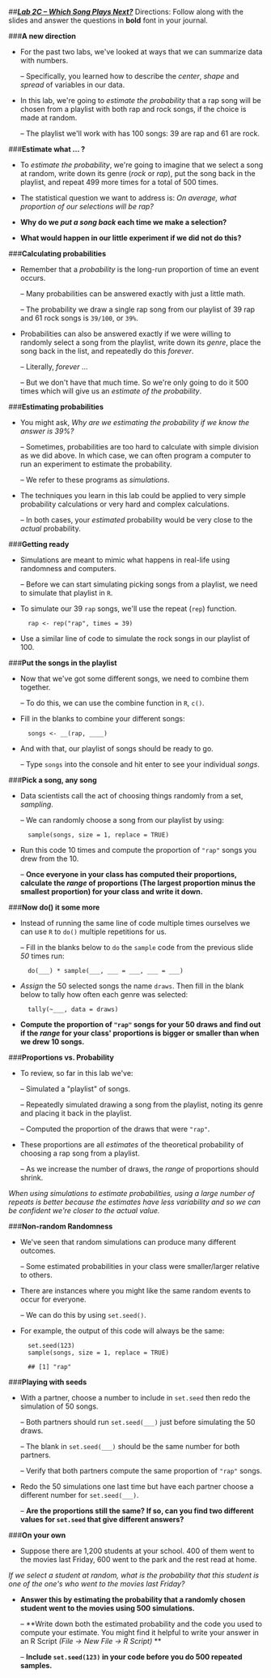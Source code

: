 ##***<u>Lab 2C – Which Song Plays Next?</u>***
Directions: Follow along with the slides and answer the questions in **bold** font in your journal.

###**A new direction**
* For the past two labs, we've looked at ways that we can summarize data with numbers.

    – Specifically, you learned how to describe the *center*, *shape* and *spread* of variables
    in our data.

* In this lab, we're going to *estimate the probability* that a rap song will be chosen from a
playlist with both rap and rock songs, if the choice is made at random.

    – The playlist we'll work with has 100 songs: 39 are rap and 61 are rock.

###**Estimate what ... ?**
* To *estimate the probability*, we're going to imagine that we select a song at random, write
down its genre (*rock* or *rap*), put the song back in the playlist, and repeat 499 more times for
a total of 500 times.

* The statistical question we want to address is: *On average, what proportion of our
selections will be rap?*

* **Why do we *put a song back* each time we make a selection?**

* **What would happen in our little experiment if we did not do this?**

###**Calculating probabilities**
* Remember that a *probability* is the long-run proportion of time an event occurs.

    – Many probabilities can be answered exactly with just a little math.

    – The probability we draw a single rap song from our playlist of 39 rap and 61 rock
    songs is ```39/100```, or ```39%```.

* Probabilities can also be answered exactly if we were willing to randomly select a song from
the playlist, write down its *genre*, place the song back in the list, and repeatedly do this
*forever*.

    – Literally, *forever* ...

    – But we don't have that much time. So we're only going to do it 500 times which will
    give us an *estimate of the probability*.

###**Estimating probabilities**
* You might ask, *Why are we estimating the probability if we know the answer is 39%?*

    – Sometimes, probabilities are too hard to calculate with simple division as we did
    above. In which case, we can often program a computer to run an experiment to
    estimate the probability.

    – We refer to these programs as *simulations*.

* The techniques you learn in this lab could be applied to very simple probability calculations
or very hard and complex calculations.

    – In both cases, your *estimated* probability would be very close to the *actual*
    probability.

###**Getting ready**
* Simulations are meant to mimic what happens in real-life using randomness and computers.

    – Before we can start simulating picking songs from a playlist, we need to simulate
    that playlist in ```R```.

* To simulate our 39 ```rap``` songs, we'll use the repeat (```rep```) function.

        rap <- rep("rap", times = 39)

* Use a similar line of code to simulate the rock songs in our playlist of 100.

###**Put the songs in the playlist**

* Now that we've got some different songs, we need to combine them together.

    – To do this, we can use the combine function in  ```R```, ```c()```.

* Fill in the blanks to combine your different songs:

        songs <- __(rap, ____)

* And with that, our playlist of songs should be ready to go.

    – Type ```songs``` into the console and hit enter to see your individual *songs*.

###**Pick a song, any song**
* Data scientists call the act of choosing things randomly from a set, *sampling*.

    – We can randomly choose a song from our playlist by using:

        sample(songs, size = 1, replace = TRUE)

* Run this code 10 times and compute the proportion of ```"rap"``` songs you drew from the 10.

    – **Once everyone in your class has computed their proportions, calculate the
    *range* of proportions (The largest proportion minus the smallest proportion)
    for your class and write it down.**

###**Now do() it some more**
* Instead of running the same line of code multiple times ourselves we can use ```R``` to ```do()```
multiple repetitions for us.

    – Fill in the blanks below to ```do``` the ```sample``` code from the previous slide *50* times run:

        do(___) * sample(___, ___ = ___, ___ = ___)

* *Assign* the 50 selected songs the name ```draws```. Then fill in the blank below to tally how often
each genre was selected:

        tally(~___, data = draws)

* **Compute the proportion of ```"rap"``` songs for your 50 draws and find out if the *range* for
your class' proportions is bigger or smaller than when we drew 10 songs.**

###**Proportions vs. Probability**

* To review, so far in this lab we've:

    – Simulated a "playlist" of songs.

    – Repeatedly simulated drawing a song from the playlist, noting its genre and placing
    it back in the playlist.

    – Computed the proportion of the draws that were ```"rap"```.

* These proportions are all *estimates* of the theoretical probability of choosing a rap song
from a playlist.

    – As we increase the number of draws, the *range* of proportions should shrink.

*When using simulations to estimate probabilities, using a large number of repeats is better because the
estimates have less variability and so we can be confident we're closer to the actual value.*

###**Non-random Randomness**
* We've seen that random simulations can produce many different outcomes.

    – Some estimated probabilities in your class were smaller/larger relative to others.

* There are instances where you might like the same random events to occur for everyone.

    – We can do this by using ```set.seed()```.

* For example, the output of this code will always be the same:


        set.seed(123)
        sample(songs, size = 1, replace = TRUE)

        ## [1] "rap"


###**Playing with seeds**
* With a partner, choose a number to include in ```set.seed``` then redo the simulation of 50
songs.

    – Both partners should run ```set.seed(___)``` just before simulating the 50 draws.

    – The blank in ```set.seed(___)``` should be the same number for both partners.

    – Verify that both partners compute the same proportion of ```"rap"``` songs.

* Redo the 50 simulations one last time but have each partner choose a different number for
```set.seed(___)```.

    – **Are the proportions still the same? If so, can you find two different values for
    ```set.seed``` that give different answers?**

###**On your own**
* Suppose there are 1,200 students at your school. 400 of them went to the movies last
Friday, 600 went to the park and the rest read at home.

*If we select a student at random, what is the probability that this student is one of the one's who went to
the movies last Friday?*

* **Answer this by estimating the probability that a randomly chosen student went to the
movies using 500 simulations.**

    – **Write down both the estimated probability and the code you used to compute
    your estimate. You might find it helpful to write your answer in an R Script
    *(File -> New File -> R Script)* **

    – **Include ```set.seed(123)``` in your code before you do 500 repeated samples.**